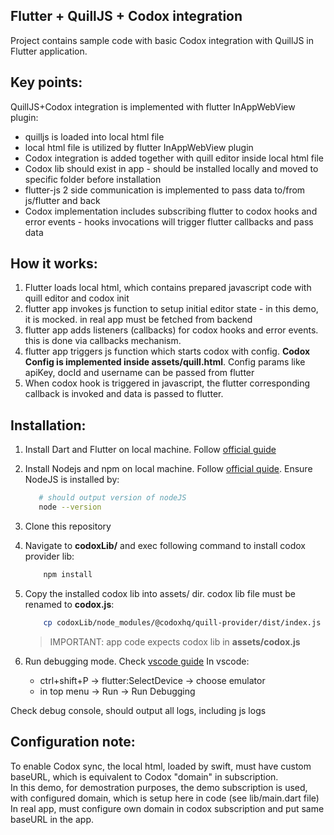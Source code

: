## Flutter + QuillJS + Codox integration

Project contains sample code with basic Codox integration with QuillJS in Flutter application.

## Key points:

QuillJS+Codox integration is implemented with flutter InAppWebView plugin:

- quilljs is loaded into local html file
- local html file is utilized by flutter InAppWebView plugin
- Codox integration is added together with quill editor inside local html file
- Codox lib should exist in app - should be installed locally and moved to specific folder before installation
- flutter-js 2 side communication is implemented to pass data to/from js/flutter and back
- Codox implementation includes subscribing flutter to codox hooks and error events - hooks invocations will trigger flutter callbacks and pass data

## How it works:

1. Flutter loads local html, which contains prepared javascript code with quill editor and codox init
2. flutter app invokes js function to setup initial editor state - in this demo, it is mocked. in real app must be fetched from backend
3. flutter app adds listeners (callbacks) for codox hooks and error events. this is done via callbacks mechanism.
4. flutter app triggers js function which starts codox with config. **Codox Config is implemented inside assets/quill.html**. Config params like apiKey, docId and username can be passed from flutter
5. When codox hook is triggered in javascript, the flutter corresponding callback is invoked and data is passed to flutter.

## Installation:

1. Install Dart and Flutter on local machine. Follow [official guide](https://docs.flutter.dev/get-started/install)
2. Install Nodejs and npm on local machine. Follow [official quide](https://nodejs.org/en/download/package-manager). Ensure NodeJS is installed by:
   ```bash
      # should output version of nodeJS
      node --version
   ```
3. Clone this repository
4. Navigate to **codoxLib/** and exec following command to install codox provider lib:
   ```bash
       npm install
   ```
5. Copy the installed codox lib into assets/ dir. codox lib file must be renamed to **codox.js**:

   ```bash
       cp codoxLib/node_modules/@codoxhq/quill-provider/dist/index.js assets/codox.js
   ```

   > IMPORTANT: app code expects codox lib in **assets/codox.js**

6. Run debugging mode. Check [vscode guide](https://docs.flutter.dev/tools/vs-code)
   In vscode:
   - ctrl+shift+P -> flutter:SelectDevice -> choose emulator
   - in top menu -> Run -> Run Debugging

Check debug console, should output all logs, including js logs

## Configuration note:

To enable Codox sync, the local html, loaded by swift, must have custom baseURL, which is equivalent to Codox "domain" in subscription.<br/>
In this demo, for demostration purposes, the demo subscription is used, with configured domain, which is setup here in code (see lib/main.dart file)<br/>
In real app, must configure own domain in codox subscription and put same baseURL in the app.
